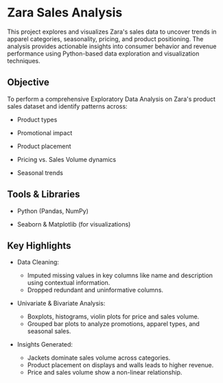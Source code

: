 # Zara Sales Analysis
This project explores and visualizes Zara's sales data to uncover trends in apparel categories, seasonality, pricing, and product positioning. The analysis provides actionable insights into consumer behavior and revenue performance using Python-based data exploration and visualization techniques.

## Objective
To perform a comprehensive Exploratory Data Analysis  on Zara's product sales dataset and identify patterns across:
- Product types 

- Promotional impact

- Product placement

- Pricing vs. Sales Volume dynamics

- Seasonal trends

## Tools & Libraries

- Python (Pandas, NumPy)

- Seaborn & Matplotlib (for visualizations)

## Key Highlights
- Data Cleaning:
    - Imputed missing values in key columns like name and description using contextual information.
    - Dropped redundant and uninformative columns.

- Univariate & Bivariate Analysis:
    - Boxplots, histograms, violin plots for price and sales volume.
    - Grouped bar plots to analyze promotions, apparel types, and seasonal sales.
 
- Insights Generated:
    - Jackets dominate sales volume across categories.
    - Product placement on displays and walls leads to higher revenue.
    - Price and sales volume show a non-linear relationship.
